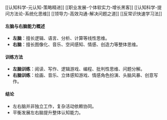 
[[认知科学-元认知-策略精进]] 
[[职业发展-个体软实力-增长黑客]]
[[认知科学-提问方法论-系统化思维]]
[[领导力-高效沟通-解决问题之道]]
[[反常识快速学习法]]


#### 左脑与右脑能力概述
- **左脑**：擅长逻辑、语言、分析、计算等线性思维。
- **右脑**：擅长图像化、音乐、空间感知、情感、创造力等整体思维。

#### 训练方法
- **左脑训练**：阅读、写作、逻辑游戏、编程、批判性思维、问题分解。
- **右脑训练**：绘画、音乐、立体感知游戏、情感角色扮演、头脑风暴、创意写作。

#### 结论
- 左右脑并非独立工作，复杂活动依赖协同。
- 平衡发展左右脑提升整体认知能力。

